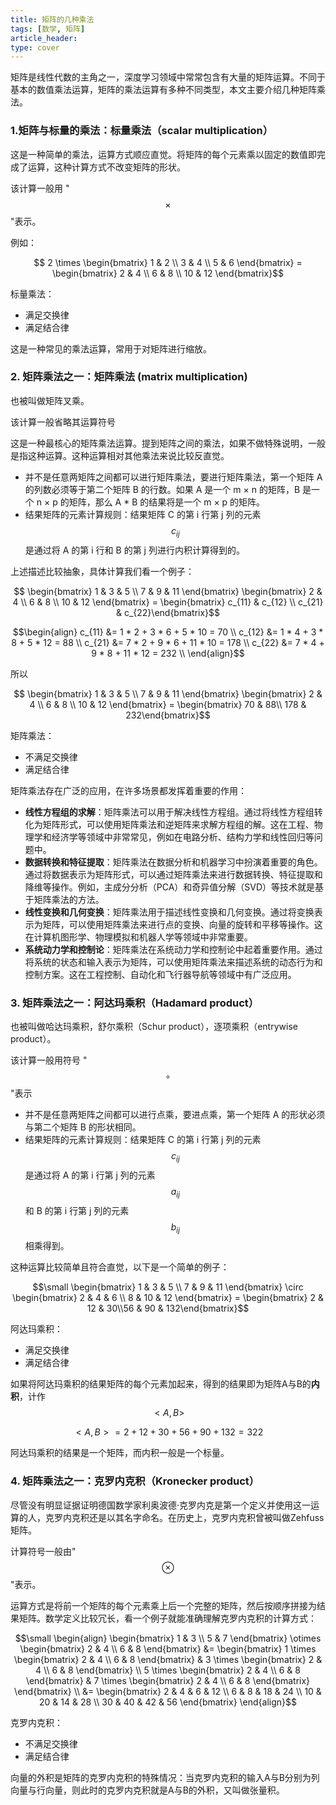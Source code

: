 ```yaml
---
title: 矩阵的几种乘法
tags: [数学, 矩阵]
article_header:
type: cover
---
```

矩阵是线性代数的主角之一，深度学习领域中常常包含有大量的矩阵运算。不同于基本的数值乘法运算，矩阵的乘法运算有多种不同类型，本文主要介绍几种矩阵乘法。
<!--more-->

### 1.矩阵与标量的乘法：标量乘法（scalar multiplication）

这是一种简单的乘法，运算方式顺应直觉。将矩阵的每个元素乘以固定的数值即完成了运算，这种计算方式不改变矩阵的形状。

该计算一般用 "$$\times$$"表示。

例如：

$$ 2 \times \begin{bmatrix} 1 & 2 \\ 3 & 4 \\ 5 & 6 \end{bmatrix} = \begin{bmatrix} 2 & 4 \\ 6 & 8 \\ 10 & 12 \end{bmatrix}$$

标量乘法：
* 满足交换律
* 满足结合律

这是一种常见的乘法运算，常用于对矩阵进行缩放。

### 2. 矩阵乘法之一：矩阵乘法 (matrix multiplication)

也被叫做矩阵叉乘。

该计算一般省略其运算符号

这是一种最核心的矩阵乘法运算。提到矩阵之间的乘法，如果不做特殊说明，一般是指这种运算。这种运算相对其他乘法来说比较反直觉。

* 并不是任意两矩阵之间都可以进行矩阵乘法，要进行矩阵乘法，第一个矩阵 A 的列数必须等于第二个矩阵 B 的行数。如果 A 是一个 m × n 的矩阵，B 是一个 n × p 的矩阵，那么 A * B 的结果将是一个 m × p 的矩阵。
* 结果矩阵的元素计算规则：结果矩阵 C 的第 i 行第 j 列的元素 $$c_{ij}$$ 是通过将 A 的第 i 行和 B 的第 j 列进行内积计算得到的。

上述描述比较抽象，具体计算我们看一个例子：

$$ \begin{bmatrix} 1 & 3 & 5 \\ 7 & 9 & 11 \end{bmatrix} \begin{bmatrix} 2 & 4 \\ 6 & 8 \\ 10 & 12 \end{bmatrix} = \begin{bmatrix} c_{11} & c_{12} \\ c_{21} & c_{22}\end{bmatrix}$$

$$\begin{align}
c_{11} &= 1 * 2 + 3 * 6 + 5 * 10 = 70 \\
c_{12} &= 1 * 4 + 3 * 8 + 5 * 12 = 88 \\
c_{21} &= 7 * 2 + 9 * 6 + 11 * 10 = 178 \\
c_{22} &= 7 * 4 + 9 * 8 + 11 * 12 = 232 \\
\end{align}$$

所以

$$ \begin{bmatrix} 1 & 3 & 5 \\ 7 & 9 & 11 \end{bmatrix} \begin{bmatrix} 2 & 4 \\ 6 & 8 \\ 10 & 12 \end{bmatrix} = \begin{bmatrix} 70 & 88\\ 178 & 232\end{bmatrix}$$

矩阵乘法：
* 不满足交换律
* 满足结合律

矩阵乘法存在广泛的应用，在许多场景都发挥着重要的作用：
* **线性方程组的求解**：矩阵乘法可以用于解决线性方程组。通过将线性方程组转化为矩阵形式，可以使用矩阵乘法和逆矩阵来求解方程组的解。这在工程、物理学和经济学等领域中非常常见，例如在电路分析、结构力学和线性回归等问题中。
* **数据转换和特征提取**：矩阵乘法在数据分析和机器学习中扮演着重要的角色。通过将数据表示为矩阵形式，可以通过矩阵乘法来进行数据转换、特征提取和降维等操作。例如，主成分分析（PCA）和奇异值分解（SVD）等技术就是基于矩阵乘法的方法。
* **线性变换和几何变换**：矩阵乘法用于描述线性变换和几何变换。通过将变换表示为矩阵，可以使用矩阵乘法来进行点的变换、向量的旋转和平移等操作。这在计算机图形学、物理模拟和机器人学等领域中非常重要。
* **系统动力学和控制论**：矩阵乘法在系统动力学和控制论中起着重要作用。通过将系统的状态和输入表示为矩阵，可以使用矩阵乘法来描述系统的动态行为和控制方案。这在工程控制、自动化和飞行器导航等领域中有广泛应用。

### 3. 矩阵乘法之一：阿达玛乘积（Hadamard product）

也被叫做哈达玛乘积，舒尔乘积（Schur product），逐项乘积（entrywise product）。

该计算一般用符号 "$$\circ$$"表示

* 并不是任意两矩阵之间都可以进行点乘，要进点乘，第一个矩阵 A 的形状必须与第二个矩阵 B 的形状相同。
* 结果矩阵的元素计算规则：结果矩阵 C 的第 i 行第 j 列的元素 $$c_{ij}$$ 是通过将 A 的第 i 行第 j 列的元素 $$a_{ij}$$和 B 的第 i 行第 j 列的元素 $$b_{ij}$$相乘得到。

这种运算比较简单且符合直觉，以下是一个简单的例子：

$$\small \begin{bmatrix} 1 & 3 & 5 \\ 7 & 9 & 11 \end{bmatrix} \circ \begin{bmatrix} 2 & 4 & 6  \\ 8 & 10 & 12 \end{bmatrix} = \begin{bmatrix} 2 & 12 & 30\\56 & 90 & 132\end{bmatrix}$$

阿达玛乘积：
* 满足交换律
* 满足结合律

如果将阿达玛乘积的结果矩阵的每个元素加起来，得到的结果即为矩阵A与B的**内积**，计作$$<A,B>$$

$$<A,B> = 2 + 12 + 30 + 56 + 90 + 132 = 322 $$ 

阿达玛乘积的结果是一个矩阵，而内积一般是一个标量。


### 4. 矩阵乘法之一：克罗内克积（Kronecker product）

尽管没有明显证据证明德国数学家利奥波德·克罗内克是第一个定义并使用这一运算的人，克罗内克积还是以其名字命名。在历史上，克罗内克积曾被叫做Zehfuss矩阵。

计算符号一般由"$$\otimes$$"表示。


运算方式是将前一个矩阵的每个元素乘上后一个完整的矩阵，然后按顺序拼接为结果矩阵。数学定义比较冗长，看一个例子就能准确理解克罗内克积的计算方式：

$$\small \begin{align}
\begin{bmatrix} 1 & 3 \\ 5 & 7  \end{bmatrix} \otimes \begin{bmatrix} 2 & 4   \\ 6 & 8 \end{bmatrix} &= \begin{bmatrix} 1 \times  \begin{bmatrix} 2 & 4   \\ 6 & 8 \end{bmatrix} & 3 \times  \begin{bmatrix} 2 & 4   \\ 6 & 8 \end{bmatrix} \\ 5 \times  \begin{bmatrix} 2 & 4   \\ 6 & 8 \end{bmatrix} & 7 \times  \begin{bmatrix} 2 & 4   \\ 6 & 8 \end{bmatrix} \end{bmatrix} \\ &= \begin{bmatrix} 2 & 4 & 6 & 12  \\ 6 & 8 & 18 & 24 \\ 10 & 20 & 14 & 28 \\ 30 & 40 & 42 & 56 \end{bmatrix}
\end{align}$$

克罗内克积：
* 不满足交换律
* 满足结合律

向量的外积是矩阵的克罗内克积的特殊情况：当克罗内克积的输入A与B分别为列向量与行向量，则此时的克罗内克积就是A与B的外积，又叫做张量积。






